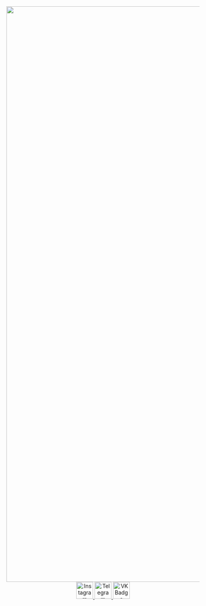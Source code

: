 <div id="header" align="center">
  <img src="http://libertyinfinity.com/wp-content/uploads//2021/09/anime-fight.gif" width="1500"/>
</div>
<div id="badges" align="center">
  <a href="https://www.instagram.com/lil.maxec/">
    <img src="https://img.shields.io/badge/Instagram-black?logo=instagram&logoColor=white&style=for-the-badge" alt="Instagram Badge" height="44"/>
  </a>
  <a href="https://t.me/lil_maxec/">
    <img src="https://img.shields.io/badge/Telegram-black?logo=Telegram&logoColor=white&style=for-the-badge" alt="Telegram Badge" height="44"/>
  </a>
  <a href="https://vk.com/lil.maxec">
    <img src="https://img.shields.io/badge/VK-black?logo=VK&logoColor=white&style=for-the-badge" alt="VK Badge" height="44"/>
  </a>
</div>
